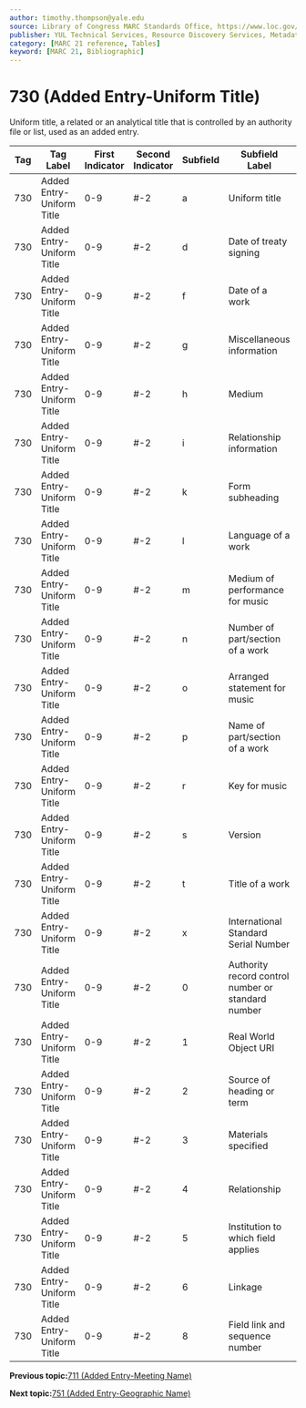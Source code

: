 ```yaml
---
author: timothy.thompson@yale.edu
source: Library of Congress MARC Standards Office, https://www.loc.gov/marc/bibliographic/bd730.html
publisher: YUL Technical Services, Resource Discovery Services, Metadata Services Unit
category: [MARC 21 reference, Tables]
keyword: [MARC 21, Bibliographic]
---
```


# 730 \(Added Entry-Uniform Title\)

Uniform title, a related or an analytical title that is controlled by an authority file or list, used as an added entry.

|Tag|Tag Label|First Indicator|Second Indicator|Subfield|Subfield Label|Repeatable|
|---|---------|---------------|----------------|--------|--------------|----------|
|730|Added Entry-Uniform Title|0-9|\#-2|a|Uniform title|F|
|730|Added Entry-Uniform Title|0-9|\#-2|d|Date of treaty signing|T|
|730|Added Entry-Uniform Title|0-9|\#-2|f|Date of a work|F|
|730|Added Entry-Uniform Title|0-9|\#-2|g|Miscellaneous information|T|
|730|Added Entry-Uniform Title|0-9|\#-2|h|Medium|F|
|730|Added Entry-Uniform Title|0-9|\#-2|i|Relationship information|T|
|730|Added Entry-Uniform Title|0-9|\#-2|k|Form subheading|T|
|730|Added Entry-Uniform Title|0-9|\#-2|l|Language of a work|F|
|730|Added Entry-Uniform Title|0-9|\#-2|m|Medium of performance for music|T|
|730|Added Entry-Uniform Title|0-9|\#-2|n|Number of part/section of a work|T|
|730|Added Entry-Uniform Title|0-9|\#-2|o|Arranged statement for music|F|
|730|Added Entry-Uniform Title|0-9|\#-2|p|Name of part/section of a work|T|
|730|Added Entry-Uniform Title|0-9|\#-2|r|Key for music|F|
|730|Added Entry-Uniform Title|0-9|\#-2|s|Version|T|
|730|Added Entry-Uniform Title|0-9|\#-2|t|Title of a work|F|
|730|Added Entry-Uniform Title|0-9|\#-2|x|International Standard Serial Number|F|
|730|Added Entry-Uniform Title|0-9|\#-2|0|Authority record control number or standard number|T|
|730|Added Entry-Uniform Title|0-9|\#-2|1|Real World Object URI|T|
|730|Added Entry-Uniform Title|0-9|\#-2|2|Source of heading or term|F|
|730|Added Entry-Uniform Title|0-9|\#-2|3|Materials specified|F|
|730|Added Entry-Uniform Title|0-9|\#-2|4|Relationship|T|
|730|Added Entry-Uniform Title|0-9|\#-2|5|Institution to which field applies|F|
|730|Added Entry-Uniform Title|0-9|\#-2|6|Linkage|F|
|730|Added Entry-Uniform Title|0-9|\#-2|8|Field link and sequence number|T|

**Previous topic:**[711 \(Added Entry-Meeting Name\)](../tables/711_bib_table.md)

**Next topic:**[751 \(Added Entry-Geographic Name\)](../tables/751_bib_table.md)

